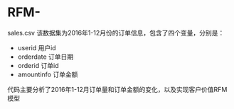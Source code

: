 # RFM-
sales.csv 该数据集为2016年1-12月份的订单信息，包含了四个变量，分别是：
- userid 用户id
- orderdate 订单日期
- orderid 订单id
- amountinfo 订单金额 


代码主要分析了2016年1-12月订单量和订单金额的变化，以及实现客户价值RFM模型
